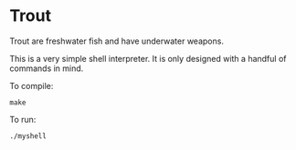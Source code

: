 # Trout
Trout are freshwater fish and have underwater weapons.


This is a very simple shell interpreter. It is only designed with a handful of commands in mind.

To compile:

~~~
make
~~~

To run:

~~~
./myshell
~~~
